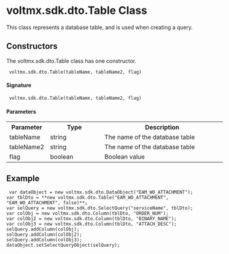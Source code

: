                               

voltmx.sdk.dto.Table Class
========================

This class represents a database table, and is used when creating a query.

Constructors
------------

The voltmx.sdk.dto.Table class has one constructor.

```
 voltmx.sdk.dto.Table(tableName, tableName2, flag)
```

#### Signature

```
 voltmx.sdk.dto.Table(tableName, tableName2, flag)
```

#### Parameters

<table style="width: 579px;mc-table-style: url('../Resources/TableStyles/Basic.css');" class="TableStyle-Basic" cellspacing="0"><colgroup><col style="width: 107px;" class="TableStyle-Basic-Column-Column1"> <col class="TableStyle-Basic-Column-Column1" style="width: 144px;"> <col class="TableStyle-Basic-Column-Column1" style="width: 321px;"></colgroup><tbody><tr class="TableStyle-Basic-Body-Body1"><th class="TableStyle-Basic-BodyE-Column1-Body1">Parameter</th><th class="TableStyle-Basic-BodyE-Column1-Body1">Type</th><th class="TableStyle-Basic-BodyD-Column1-Body1">Description</th></tr><tr class="TableStyle-Basic-Body-Body1"><td class="TableStyle-Basic-BodyE-Column1-Body1">tableName</td><td class="TableStyle-Basic-BodyE-Column1-Body1">string</td><td class="TableStyle-Basic-BodyD-Column1-Body1">The name of the database table</td></tr><tr class="TableStyle-Basic-Body-Body1"><td class="TableStyle-Basic-BodyE-Column1-Body1">tableName2</td><td class="TableStyle-Basic-BodyE-Column1-Body1">string</td><td class="TableStyle-Basic-BodyD-Column1-Body1">The name of the database table</td></tr><tr class="TableStyle-Basic-Body-Body1"><td class="TableStyle-Basic-BodyB-Column1-Body1">flag</td><td class="TableStyle-Basic-BodyB-Column1-Body1">boolean</td><td class="TableStyle-Basic-BodyA-Column1-Body1">Boolean value</td></tr></tbody></table>

Example
-------

```
 var dataObject = new voltmx.sdk.dto.DataObject("EAM_WO_ATTACHMENT");  
var tblDto = **new voltmx.sdk.dto.Table("EAM_WO_ATTACHMENT", "EAM_WO_ATTACHMENT", false)**;  
var selQuery = new voltmx.sdk.dto.SelectQuery("serviceName", tblDto);  
var colObj = new voltmx.sdk.dto.Column(tblDto, "ORDER_NUM");  
var colObj2 = new voltmx.sdk.dto.Column(tblDto, "BINARY_NAME");  
var colObj3 = new voltmx.sdk.dto.Column(tblDto, "ATTACH_DESC");  
selQuery.addColumn(colObj);  
selQuery.addColumn(colObj2);  
selQuery.addColumn(colObj3);  
dataObject.setSelectQueryObject(selQuery);
```
